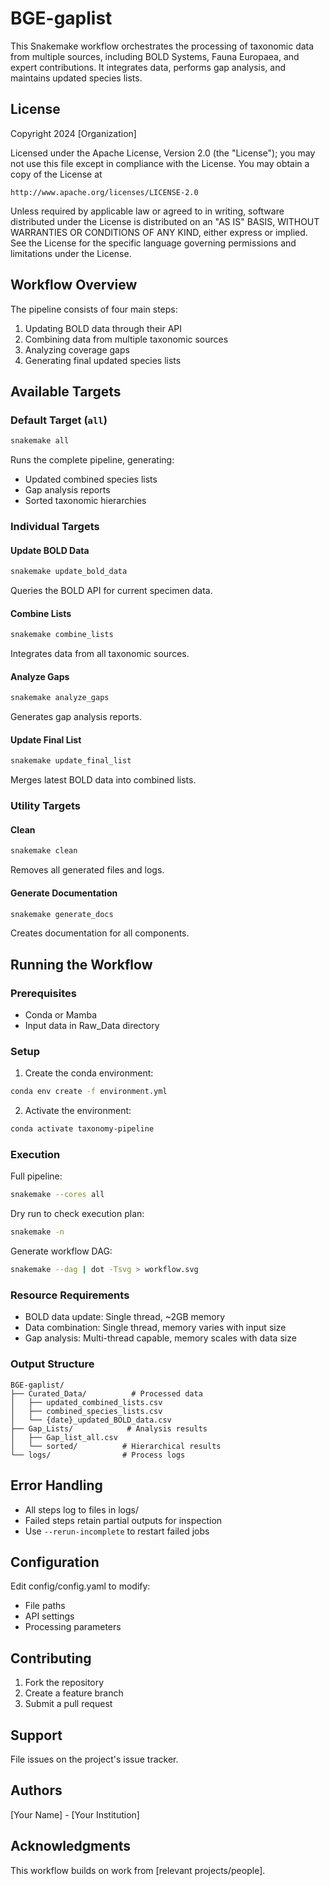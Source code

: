 # BGE-gaplist

This Snakemake workflow orchestrates the processing of taxonomic data 
from multiple sources, including BOLD Systems, Fauna Europaea, and expert 
contributions. It integrates data, performs gap analysis, and maintains 
updated species lists.

## License

Copyright 2024 [Organization]

Licensed under the Apache License, Version 2.0 (the "License");
you may not use this file except in compliance with the License.
You may obtain a copy of the License at

    http://www.apache.org/licenses/LICENSE-2.0

Unless required by applicable law or agreed to in writing, software
distributed under the License is distributed on an "AS IS" BASIS,
WITHOUT WARRANTIES OR CONDITIONS OF ANY KIND, either express or implied.
See the License for the specific language governing permissions and
limitations under the License.

## Workflow Overview

The pipeline consists of four main steps:
1. Updating BOLD data through their API
2. Combining data from multiple taxonomic sources
3. Analyzing coverage gaps
4. Generating final updated species lists

## Available Targets

### Default Target (`all`)
```bash
snakemake all
```
Runs the complete pipeline, generating:
- Updated combined species lists
- Gap analysis reports
- Sorted taxonomic hierarchies

### Individual Targets

#### Update BOLD Data
```bash
snakemake update_bold_data
```
Queries the BOLD API for current specimen data.

#### Combine Lists
```bash
snakemake combine_lists
```
Integrates data from all taxonomic sources.

#### Analyze Gaps
```bash
snakemake analyze_gaps
```
Generates gap analysis reports.

#### Update Final List
```bash
snakemake update_final_list
```
Merges latest BOLD data into combined lists.

### Utility Targets

#### Clean
```bash
snakemake clean
```
Removes all generated files and logs.

#### Generate Documentation
```bash
snakemake generate_docs
```
Creates documentation for all components.

## Running the Workflow

### Prerequisites
- Conda or Mamba
- Input data in Raw_Data directory

### Setup
1. Create the conda environment:
```bash
conda env create -f environment.yml
```

2. Activate the environment:
```bash
conda activate taxonomy-pipeline
```

### Execution

Full pipeline:
```bash
snakemake --cores all
```

Dry run to check execution plan:
```bash
snakemake -n
```

Generate workflow DAG:
```bash
snakemake --dag | dot -Tsvg > workflow.svg
```

### Resource Requirements

- BOLD data update: Single thread, ~2GB memory
- Data combination: Single thread, memory varies with input size
- Gap analysis: Multi-thread capable, memory scales with data size

### Output Structure

```
BGE-gaplist/
├── Curated_Data/          # Processed data
│   ├── updated_combined_lists.csv
│   ├── combined_species_lists.csv
│   └── {date}_updated_BOLD_data.csv
├── Gap_Lists/            # Analysis results
│   ├── Gap_list_all.csv
│   └── sorted/          # Hierarchical results
└── logs/                # Process logs
```

## Error Handling

- All steps log to files in logs/
- Failed steps retain partial outputs for inspection
- Use `--rerun-incomplete` to restart failed jobs

## Configuration

Edit config/config.yaml to modify:
- File paths
- API settings
- Processing parameters

## Contributing

1. Fork the repository
2. Create a feature branch
3. Submit a pull request

## Support

File issues on the project's issue tracker.

## Authors

[Your Name] - [Your Institution]

## Acknowledgments

This workflow builds on work from [relevant projects/people].
